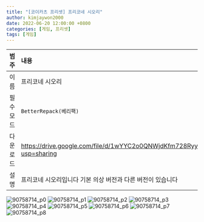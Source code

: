```yaml
---
title: "[코이카츠 프리셋] 프리코네 시오리"
author: kimjaywon2000
date: 2022-06-20 12:00:00 +0800
categories: [게임, 프리셋]
tags: [게임]
---
```


| 범주             | 내용            |
|:----------------|:---------------|
| 이름             | 프리코네 시오리  |
| 필수 모드         | `BetterRepack(베리팩)`       |
| 다운로드          | <https://drive.google.com/file/d/1wYYC2o0QNWjdKfm728Ryyie_jkw2qv0-/view?usp=sharing> |
| 설명             | 프리코네 시오리입니다 기본 의상 버전과 다른 버전이 있습니다   |

![90758714_p0](https://user-images.githubusercontent.com/76558033/174622110-5a5e62fa-da65-47b1-acff-c9510a63da9e.png)
![90758714_p1](https://user-images.githubusercontent.com/76558033/174622118-e21d61dc-a728-478d-af44-6d7bba6bb89a.png)
![90758714_p2](https://user-images.githubusercontent.com/76558033/174622123-c237e528-9f11-4914-a101-9699230c4281.png)
![90758714_p3](https://user-images.githubusercontent.com/76558033/174622131-3f17a1e4-3175-4f76-bcdb-5fa064848500.png)
![90758714_p4](https://user-images.githubusercontent.com/76558033/174622134-e2de094f-6ebc-4dbc-9e5b-260107e04760.png)
![90758714_p5](https://user-images.githubusercontent.com/76558033/174622139-897078a0-cfbf-4b50-8b3b-a9053cd4580d.png)
![90758714_p6](https://user-images.githubusercontent.com/76558033/174622141-1be21f71-a159-4cf7-999e-2620a907cf10.png)
![90758714_p7](https://user-images.githubusercontent.com/76558033/174622147-9b1d48da-e70a-4569-9f15-2b67f2137dda.png)
![90758714_p8](https://user-images.githubusercontent.com/76558033/174622154-28dbd283-79a2-438e-98d6-22204c242b96.png)
